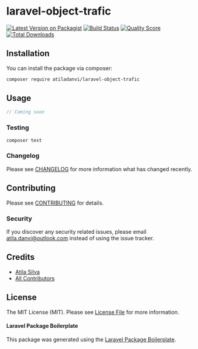 # laravel-object-trafic

[![Latest Version on Packagist](https://img.shields.io/packagist/v/atiladanvi/laravel-object-trafic.svg?style=flat-square)](https://packagist.org/packages/atiladanvi/laravel-object-trafic)
[![Build Status](https://img.shields.io/travis/atiladanvi/laravel-object-trafic/master.svg?style=flat-square)](https://travis-ci.org/atiladanvi/laravel-object-trafic)
[![Quality Score](https://img.shields.io/scrutinizer/g/atiladanvi/laravel-object-trafic.svg?style=flat-square)](https://scrutinizer-ci.com/g/atiladanvi/laravel-object-trafic)
[![Total Downloads](https://img.shields.io/packagist/dt/atiladanvi/laravel-object-trafic.svg?style=flat-square)](https://packagist.org/packages/atiladanvi/laravel-object-trafic)

## Installation

You can install the package via composer:

```bash
composer require atiladanvi/laravel-object-trafic
```

## Usage

``` php
// Coming soon
```

### Testing

``` bash
composer test
```

### Changelog

Please see [CHANGELOG](CHANGELOG.md) for more information what has changed recently.

## Contributing

Please see [CONTRIBUTING](CONTRIBUTING.md) for details.

### Security

If you discover any security related issues, please email atila.danvi@outlook.com instead of using the issue tracker.

## Credits

- [Atila Silva](https://github.com/atiladanvi)
- [All Contributors](../../contributors)

## License

The MIT License (MIT). Please see [License File](LICENSE.md) for more information.

#### Laravel Package Boilerplate

This package was generated using the [Laravel Package Boilerplate](https://laravelpackageboilerplate.com).
